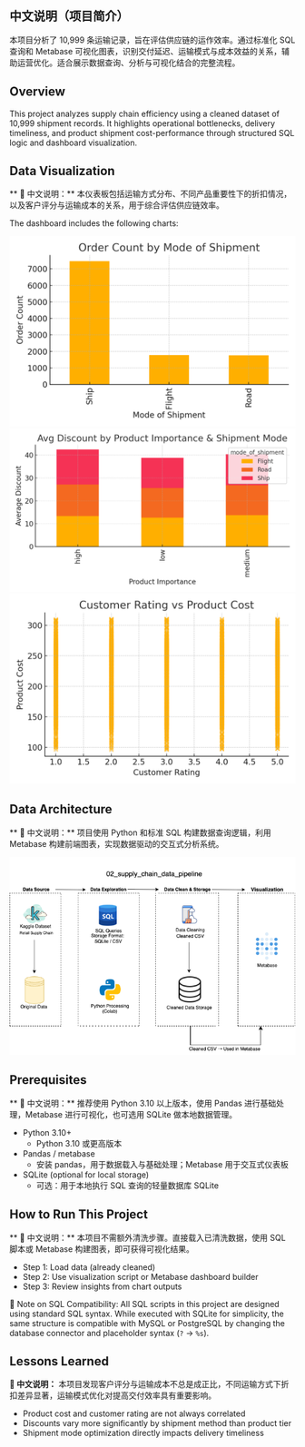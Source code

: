 ## 中文说明（项目简介）
本项目分析了 10,999 条运输记录，旨在评估供应链的运作效率。通过标准化 SQL 查询和 Metabase 可视化图表，识别交付延迟、运输模式与成本效益的关系，辅助运营优化。适合展示数据查询、分析与可视化结合的完整流程。

## Overview
This project analyzes supply chain efficiency using a cleaned dataset of 10,999 shipment records. It highlights operational bottlenecks, delivery timeliness, and product shipment cost-performance through structured SQL logic and dashboard visualization.

## Data Visualization
** 📝 中文说明：** 本仪表板包括运输方式分布、不同产品重要性下的折扣情况，以及客户评分与运输成本的关系，用于综合评估供应链效率。

The dashboard includes the following charts:

![metabase dashboard image](chart1_mode_of_shipment.png)
![metabase dashboard image](chart2_discount_by_importance.png)
![metabase dashboard image](chart3_rating_vs_cost.png)

## Data Architecture
** 📝 中文说明：** 项目使用 Python 和标准 SQL 构建数据查询逻辑，利用 Metabase 构建前端图表，实现数据驱动的交互式分析系统。

![Data Architecture](supply_chain_data_pipeline_architecture.png)

## Prerequisites
** 📝 中文说明：** 推荐使用 Python 3.10 以上版本，使用 Pandas 进行基础处理，Metabase 进行可视化，也可选用 SQLite 做本地数据管理。

- Python 3.10+
  * Python 3.10 或更高版本
- Pandas / metabase
  * 安装 pandas，用于数据载入与基础处理；Metabase 用于交互式仪表板  
- SQLite (optional for local storage)
  * 可选：用于本地执行 SQL 查询的轻量数据库 SQLite
    
## How to Run This Project
** 📝 中文说明：** 本项目不需额外清洗步骤。直接载入已清洗数据，使用 SQL 脚本或 Metabase 构建图表，即可获得可视化结果。

- Step 1: Load data (already cleaned)
- Step 2: Use visualization script or Metabase dashboard builder
- Step 3: Review insights from chart outputs

🧩 Note on SQL Compatibility:
All SQL scripts in this project are designed using standard SQL syntax. While executed with SQLite for simplicity, the same structure is compatible with MySQL or PostgreSQL by changing the database connector and placeholder syntax (`?` → `%s`).

## Lessons Learned
**📝 中文说明：** 本项目发现客户评分与运输成本不总是成正比，不同运输方式下折扣差异显著，运输模式优化对提高交付效率具有重要影响。

- Product cost and customer rating are not always correlated
- Discounts vary more significantly by shipment method than product tier
- Shipment mode optimization directly impacts delivery timeliness
